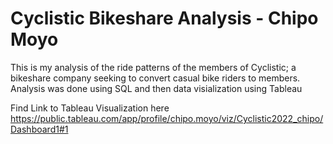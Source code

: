 # Cyclistic Bikeshare Analysis - Chipo Moyo
This is my analysis of the ride patterns of the members of Cyclistic; a bikeshare company seeking to convert casual bike riders to members. 
Analysis was done using SQL and then data visialization using Tableau

Find Link to Tableau Visualization here 
https://public.tableau.com/app/profile/chipo.moyo/viz/Cyclistic2022_chipo/Dashboard1#1
